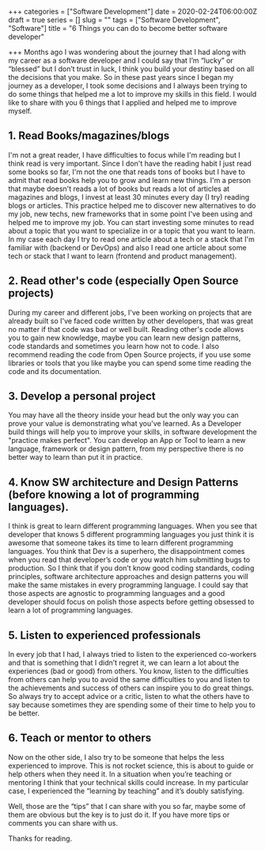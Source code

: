 +++
categories = ["Software Development"]
date = 2020-02-24T06:00:00Z
draft = true
series = []
slug = ""
tags = ["Software Development", "Software"]
title = "6 Things you can do to become better software developer"

+++
Months ago I was wondering about the journey that I had along with my career as a software developer and I could say that I’m “lucky” or “blessed” but I don’t trust in luck, I think you build your destiny based on all the decisions that you make. So in these past years since I began my journey as a developer, I took some decisions and I always been trying to do some things that helped me a lot to improve my skills in this field. I would like to share with you 6 things that I applied and helped me to improve myself.

## 1. Read Books/magazines/blogs

I'm not a great reader, I have difficulties to focus while I'm reading but I think read is very important. Since I don't have the reading habit I just read some books so far, I'm not the one that reads tons of books but I have to admit that read books help you to grow and learn new things. I'm a person that maybe doesn't reads a lot of books but reads a lot of articles at magazines and blogs, I invest at least 30 minutes every day (I try) reading blogs or articles. This practice helped me to discover new alternatives to do my job, new techs, new frameworks that in some point I've been using and helped me to improve my job. You can start investing some minutes to read about a topic that you want to specialize in or a topic that you want to learn. In my case each day I try to read one article about a tech or a stack that I'm familiar with (backend or DevOps) and also I read one article about some tech or stack that I want to learn (frontend and product management).

## 2. Read other's code (especially Open Source projects)

During my career and different jobs, I've been working on projects that are already built so I've faced code written by other developers, that was great no matter if that code was bad or well built. Reading other's code allows you to gain new knowledge, maybe you can learn new design patterns, code standards and sometimes you learn how not to code. I also recommend reading the code from Open Source projects, if you use some libraries or tools that you like maybe you can spend some time reading the code and its documentation.

## 3. Develop a personal project

You may have all the theory inside your head but the only way you can prove your value is demonstrating what you've learned. As a Developer build things will help you to improve your skills, in software development the "practice makes perfect". You can develop an App or Tool to learn a new language, framework or design pattern, from my perspective there is no better way to learn than put it in practice.

## 4. Know SW architecture and Design Patterns (before knowing a lot of programming languages).

I think is great to learn different programming languages. When you see that developer that knows 5 different programming languages you just think it is awesome that someone takes its time to learn different programming languages. You think that Dev is a superhero, the disappointment comes when you read that developer’s code or you watch him submitting bugs to production. So I think that if you don’t know good coding standards, coding principles, software architecture approaches and design patterns you will make the same mistakes in every programming language. I could say that those aspects are agnostic to programming languages and a good developer should focus on polish those aspects before getting obsessed to learn a lot of programming languages.

## 5. Listen to experienced professionals

In every job that I had, I always tried to listen to the experienced co-workers and that is something that I didn’t regret it, we can learn a lot about the experiences (bad or good) from others. You know, listen to the difficulties from others can help you to avoid the same difficulties to you and listen to the achievements and success of others can inspire you to do great things. So always try to accept advice or a critic, listen to what the others have to say because sometimes they are spending some of their time to help you to be better.

## 6. Teach or mentor to others

Now on the other side, I also try to be someone that helps the less experienced to improve. This is not rocket science, this is about to guide or help others when they need it. In a situation when you’re teaching or mentoring I think that your technical skills could increase. In my particular case, I experienced the “learning by teaching” and it’s doubly satisfying.

Well, those are the “tips” that I can share with you so far, maybe some of them are obvious but the key is to just do it. If you have more tips or comments you can share with us.

Thanks for reading.